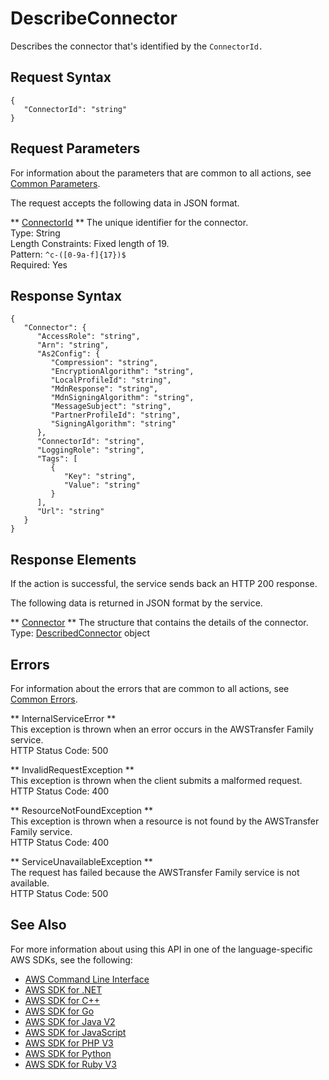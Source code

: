 # DescribeConnector<a name="API_DescribeConnector"></a>

Describes the connector that's identified by the `ConnectorId.` 

## Request Syntax<a name="API_DescribeConnector_RequestSyntax"></a>

```
{
   "ConnectorId": "string"
}
```

## Request Parameters<a name="API_DescribeConnector_RequestParameters"></a>

For information about the parameters that are common to all actions, see [Common Parameters](CommonParameters.md)\.

The request accepts the following data in JSON format\.

 ** [ConnectorId](#API_DescribeConnector_RequestSyntax) **   <a name="TransferFamily-DescribeConnector-request-ConnectorId"></a>
The unique identifier for the connector\.  
Type: String  
Length Constraints: Fixed length of 19\.  
Pattern: `^c-([0-9a-f]{17})$`   
Required: Yes

## Response Syntax<a name="API_DescribeConnector_ResponseSyntax"></a>

```
{
   "Connector": { 
      "AccessRole": "string",
      "Arn": "string",
      "As2Config": { 
         "Compression": "string",
         "EncryptionAlgorithm": "string",
         "LocalProfileId": "string",
         "MdnResponse": "string",
         "MdnSigningAlgorithm": "string",
         "MessageSubject": "string",
         "PartnerProfileId": "string",
         "SigningAlgorithm": "string"
      },
      "ConnectorId": "string",
      "LoggingRole": "string",
      "Tags": [ 
         { 
            "Key": "string",
            "Value": "string"
         }
      ],
      "Url": "string"
   }
}
```

## Response Elements<a name="API_DescribeConnector_ResponseElements"></a>

If the action is successful, the service sends back an HTTP 200 response\.

The following data is returned in JSON format by the service\.

 ** [Connector](#API_DescribeConnector_ResponseSyntax) **   <a name="TransferFamily-DescribeConnector-response-Connector"></a>
The structure that contains the details of the connector\.  
Type: [DescribedConnector](API_DescribedConnector.md) object

## Errors<a name="API_DescribeConnector_Errors"></a>

For information about the errors that are common to all actions, see [Common Errors](CommonErrors.md)\.

 ** InternalServiceError **   
This exception is thrown when an error occurs in the AWSTransfer Family service\.  
HTTP Status Code: 500

 ** InvalidRequestException **   
This exception is thrown when the client submits a malformed request\.  
HTTP Status Code: 400

 ** ResourceNotFoundException **   
This exception is thrown when a resource is not found by the AWSTransfer Family service\.  
HTTP Status Code: 400

 ** ServiceUnavailableException **   
The request has failed because the AWSTransfer Family service is not available\.  
HTTP Status Code: 500

## See Also<a name="API_DescribeConnector_SeeAlso"></a>

For more information about using this API in one of the language\-specific AWS SDKs, see the following:
+  [AWS Command Line Interface](https://docs.aws.amazon.com/goto/aws-cli/transfer-2018-11-05/DescribeConnector) 
+  [AWS SDK for \.NET](https://docs.aws.amazon.com/goto/DotNetSDKV3/transfer-2018-11-05/DescribeConnector) 
+  [AWS SDK for C\+\+](https://docs.aws.amazon.com/goto/SdkForCpp/transfer-2018-11-05/DescribeConnector) 
+  [AWS SDK for Go](https://docs.aws.amazon.com/goto/SdkForGoV1/transfer-2018-11-05/DescribeConnector) 
+  [AWS SDK for Java V2](https://docs.aws.amazon.com/goto/SdkForJavaV2/transfer-2018-11-05/DescribeConnector) 
+  [AWS SDK for JavaScript](https://docs.aws.amazon.com/goto/AWSJavaScriptSDK/transfer-2018-11-05/DescribeConnector) 
+  [AWS SDK for PHP V3](https://docs.aws.amazon.com/goto/SdkForPHPV3/transfer-2018-11-05/DescribeConnector) 
+  [AWS SDK for Python](https://docs.aws.amazon.com/goto/boto3/transfer-2018-11-05/DescribeConnector) 
+  [AWS SDK for Ruby V3](https://docs.aws.amazon.com/goto/SdkForRubyV3/transfer-2018-11-05/DescribeConnector) 